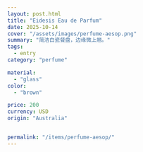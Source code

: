 ```yaml
---
layout: post.html
title: "Eidesis Eau de Parfum"
date: 2025-10-14
cover: "/assets/images/perfume-aesop.png"
summary: "简洁白瓷餐盘，边缘微上翘。"
tags:
  - entry
category: "perfume"

material:
  - "glass"
color:
  - "brown"

price: 200           
currency: USD  
origin: "Australia"


permalink: "/items/perfume-aesop/"
---
```


